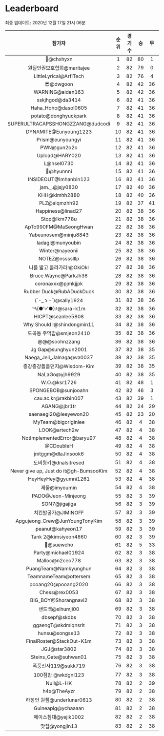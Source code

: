 # Leaderboard
최종 업데이트: 2020년 12월 17일 21시 06분




| 참가자 | 순위 | 경기수 | 승 | 무 | 패 | 승점 |
|:---:|:---:|:---:|:---:|:---:|:---:|:---:|
| 👑@chxhyxn | 1 | 82 | 80 | 1 | 1 | 241 |
| 원딜인권보호협회@maritajee | 2 | 82 | 79 | 0 | 3 | 237 |
| LittleLyrical@ArfiTech | 3 | 82 | 76 | 4 | 2 | 232 |
| 😎@dwgoon | 4 | 82 | 42 | 36 | 4 | 162 |
| WARNING@aiden163 | 5 | 82 | 42 | 36 | 4 | 162 |
| sskjhgod@da3414 | 6 | 82 | 41 | 36 | 5 | 159 |
| Haha_Hoho@dasol0605 | 7 | 82 | 41 | 36 | 5 | 159 |
| potato@donghyuckpark | 8 | 82 | 41 | 36 | 5 | 159 |
| SUPERULTRACAPSSHONGZZANG@dudcodi | 9 | 82 | 41 | 36 | 5 | 159 |
| DYNAMITE@Eunyoung1223 | 10 | 82 | 41 | 36 | 5 | 159 |
| Prism@eunyoungyi | 11 | 82 | 41 | 36 | 5 | 159 |
| PWN@gun2o2o | 12 | 82 | 41 | 36 | 5 | 159 |
| Upload@HARY020 | 13 | 82 | 41 | 36 | 5 | 159 |
| L@hsel0730 | 14 | 82 | 41 | 36 | 5 | 159 |
| 🐻@hyunnni | 15 | 82 | 41 | 36 | 5 | 159 |
| INSIDEOUT@Imhanbin123 | 16 | 82 | 41 | 36 | 5 | 159 |
| jam._.@jsjy0830 | 17 | 82 | 40 | 36 | 6 | 156 |
| KHH@kimhh2880 | 18 | 82 | 40 | 36 | 6 | 156 |
| PLZ@alqmzhh92 | 19 | 82 | 37 | 41 | 4 | 152 |
| Happiness@linad27 | 20 | 82 | 38 | 36 | 8 | 150 |
| Stop@lkm778u | 21 | 82 | 38 | 36 | 8 | 150 |
| ApTo990FM@MaSeongHwan | 22 | 82 | 38 | 36 | 8 | 150 |
| Yabeunosem@minju8843 | 23 | 82 | 38 | 36 | 8 | 150 |
| ladagi@munyoubin | 24 | 82 | 38 | 36 | 8 | 150 |
| Winter@nayeonii | 25 | 82 | 38 | 36 | 8 | 150 |
| NOTEZ@nsssslllp | 26 | 82 | 38 | 36 | 8 | 150 |
| 나를 밟고 올라가라!@OkiOkl | 27 | 82 | 38 | 36 | 8 | 150 |
| Bruce.Wayne@ParkJh38 | 28 | 82 | 38 | 36 | 8 | 150 |
| coronaxxx@pjmkjjpk | 29 | 82 | 38 | 36 | 8 | 150 |
| Rubber Duck@RubADuckDuck | 30 | 82 | 38 | 36 | 8 | 150 |
| (´-_ゝ-`)@sally1924 | 31 | 82 | 38 | 36 | 8 | 150 |
| ◝٩(●'▿'●)۶@sara-k1m | 32 | 82 | 38 | 36 | 8 | 150 |
| HICPT@seanlee5808 | 33 | 82 | 38 | 36 | 8 | 150 |
| Why Should I@shindongmin11 | 34 | 82 | 38 | 36 | 8 | 150 |
| 도곡동 주먹밥@smjeon2410 | 35 | 82 | 38 | 36 | 8 | 150 |
| @@@soohnzzang | 36 | 82 | 38 | 36 | 8 | 150 |
| Jg Gap@sunghyun2001 | 37 | 82 | 38 | 35 | 9 | 149 |
| Naega_Jeil_Jalnaga@va0037 | 38 | 82 | 38 | 35 | 9 | 149 |
| 종강종강돌을던지@Wisdom-Kim | 39 | 82 | 38 | 35 | 9 | 149 |
| NaLaGo@yjh9929 | 40 | 82 | 38 | 35 | 9 | 149 |
| W.O.@ksr1726 | 41 | 82 | 48 | 1 | 33 | 145 |
| SPONGEBOB@sunjooahn | 42 | 82 | 46 | 3 | 33 | 141 |
| cau.ac.kr@rakbin007 | 43 | 82 | 39 | 1 | 42 | 118 |
| AGANG@jbr1tr | 44 | 82 | 24 | 29 | 29 | 101 |
| saenaegi20@leeyewon20 | 45 | 82 | 23 | 20 | 39 | 89 |
| MyTeam@bigoriginlee | 46 | 82 | 4 | 38 | 40 | 50 |
| LOOK@artech2w | 47 | 82 | 4 | 38 | 40 | 50 |
| NotImplementedError@baryu97 | 48 | 82 | 4 | 38 | 40 | 50 |
| @CDoubleH | 49 | 82 | 4 | 38 | 40 | 50 |
| jmtggm@dlaJinsook6 | 50 | 82 | 4 | 38 | 40 | 50 |
| 도비윙키@dnalsitresed | 51 | 82 | 4 | 38 | 40 | 50 |
| Never give up, Just do it@gh-BumsooKim | 52 | 82 | 4 | 38 | 40 | 50 |
| HeyHeyHey@gyumni1261 | 53 | 82 | 4 | 38 | 40 | 50 |
| 제물@imyoumin | 54 | 82 | 4 | 38 | 40 | 50 |
| PADO@Jeon-Minjeong | 55 | 82 | 3 | 39 | 40 | 48 |
| SON7@jigajiga | 56 | 82 | 3 | 39 | 40 | 48 |
| 치킨발굴가@JIMINOFF | 57 | 82 | 3 | 39 | 40 | 48 |
| Apgujeong_Crew@JunYoungTonyKim | 58 | 82 | 3 | 39 | 40 | 48 |
| peanut@kahyeon17 | 59 | 82 | 3 | 39 | 40 | 48 |
| Tank 2@kimsiyeon4860 | 60 | 82 | 3 | 39 | 40 | 48 |
| 👏@suewcho | 61 | 82 | 5 | 33 | 44 | 48 |
| Party@michael01924 | 62 | 82 | 3 | 38 | 41 | 47 |
| Malloc@n2ceo778 | 63 | 82 | 3 | 38 | 41 | 47 |
| PuangTeam@Namkyunghun | 64 | 82 | 3 | 38 | 41 | 47 |
| TeamnameTeam@ottersem | 65 | 82 | 3 | 38 | 41 | 47 |
| pooang20@pooang2020 | 66 | 82 | 3 | 38 | 41 | 47 |
| Chess@rex0053 | 67 | 82 | 3 | 38 | 41 | 47 |
| BIG_BOY@Shorangnavi2 | 68 | 82 | 3 | 38 | 41 | 47 |
| 샌드백@sihumji00 | 69 | 82 | 3 | 38 | 41 | 47 |
| dbsepf@skdbs | 70 | 82 | 3 | 38 | 41 | 47 |
| ggaengT@skdmlqnsrlt | 71 | 82 | 3 | 38 | 41 | 47 |
| hunsu@songse13 | 72 | 82 | 3 | 38 | 41 | 47 |
| FinalRoster@StackOut-K1m | 73 | 82 | 3 | 38 | 41 | 47 |
| JGJ@star3802 | 74 | 82 | 3 | 38 | 41 | 47 |
| Steins_Gate@suhwan01 | 75 | 82 | 3 | 38 | 41 | 47 |
| 폭풍전사119@sukk719 | 76 | 82 | 3 | 38 | 41 | 47 |
| 100점만 @wkdgnl123 | 77 | 82 | 3 | 38 | 41 | 47 |
| Null@L-HK | 78 | 82 | 2 | 39 | 41 | 45 |
| h4x@TheAyzr | 79 | 82 | 2 | 38 | 42 | 44 |
| 하정언 원챔@underlunar0613 | 80 | 82 | 2 | 38 | 42 | 44 |
| Guineapig@ychaaaan | 81 | 82 | 2 | 38 | 42 | 44 |
| 에이스침대@yejik1002 | 82 | 82 | 2 | 38 | 42 | 44 |
| 맛집@yongjin13 | 83 | 82 | 2 | 38 | 42 | 44 |